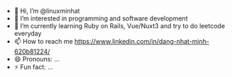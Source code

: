 - 👋 Hi, I’m @linuxminhat
- 👀 I’m interested in programming and software development
- 🌱 I’m currently learning Ruby on Rails, Vue/Nuxt3 and try to do leetcode everyday  
- 📫 How to reach me https://www.linkedin.com/in/dang-nhat-minh-620b81224/
- 😄 Pronouns: ...
- ⚡ Fun fact: ...

<!---
linuxminhat/linuxminhat is a ✨ special ✨ repository because its `README.md` (this file) appears on your GitHub profile.
You can click the Preview link to take a look at your changes.
--->
